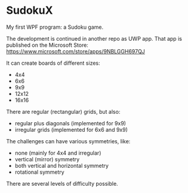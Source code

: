 # SudokuX

My first WPF program: a Sudoku game.

The development is continued in another repo as UWP app. That app is published on the Microsoft Store: https://www.microsoft.com/store/apps/9NBLGGH697QJ

It can create boards of different sizes:

* 4x4
* 6x6
* 9x9
* 12x12
* 16x16

There are regular (rectangular) grids, but also:

* regular plus diagonals (implemented for 9x9)
* irregular grids (implemented for 6x6 and 9x9)

The challenges can have various symmetries, like:

* none (mainly for 4x4 and irregular)
* vertical (mirror) symmetry
* both vertical and horizontal symmetry
* rotational symmetry

There are several levels of difficulty possible.
